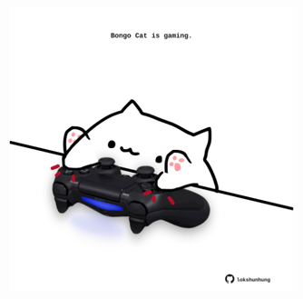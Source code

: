 <!-- built at 09/08/2021, 06:02:17 UTC -->
<p align="center">
  <img width="500" height="500" src="./ReadmeImage.svg">
</p>
